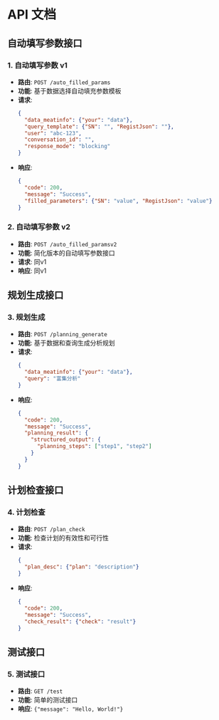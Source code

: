 # API 文档

## 自动填写参数接口

### 1. 自动填写参数 v1
- **路由**: `POST /auto_filled_params`
- **功能**: 基于数据选择自动填充参数模板
- **请求**:
  ```json
  {
    "data_meatinfo": {"your": "data"},
    "query_template": {"SN": "", "RegistJson": ""},
    "user": "abc-123",
    "conversation_id": "",
    "response_mode": "blocking"
  }
  ```
- **响应**:
  ```json
  {
    "code": 200,
    "message": "Success",
    "filled_parameters": {"SN": "value", "RegistJson": "value"}
  }
  ```

### 2. 自动填写参数 v2
- **路由**: `POST /auto_filled_paramsv2`
- **功能**: 简化版本的自动填写参数接口
- **请求**: 同v1
- **响应**: 同v1

## 规划生成接口

### 3. 规划生成
- **路由**: `POST /planning_generate`
- **功能**: 基于数据和查询生成分析规划
- **请求**:
  ```json
  {
    "data_meatinfo": {"your": "data"},
    "query": "富集分析"
  }
  ```
- **响应**:
  ```json
  {
    "code": 200,
    "message": "Success",
    "planning_result": {
      "structured_output": {
        "planning_steps": ["step1", "step2"]
      }
    }
  }
  ```

## 计划检查接口

### 4. 计划检查
- **路由**: `POST /plan_check`
- **功能**: 检查计划的有效性和可行性
- **请求**:
  ```json
  {
    "plan_desc": {"plan": "description"}
  }
  ```
- **响应**:
  ```json
  {
    "code": 200,
    "message": "Success",
    "check_result": {"check": "result"}
  }
  ```

## 测试接口

### 5. 测试接口
- **路由**: `GET /test`
- **功能**: 简单的测试接口
- **响应**: `{"message": "Hello, World!"}` 
